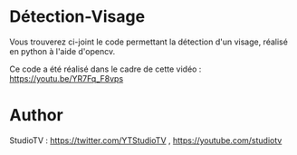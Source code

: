 # Détection-Visage

Vous trouverez ci-joint le code permettant la détection d'un visage, réalisé en python à l'aide d'opencv.

Ce code a été réalisé dans le cadre de cette vidéo : https://youtu.be/YR7Fq_F8vps

# Author

StudioTV : https://twitter.com/YTStudioTV , https://youtube.com/studiotv

